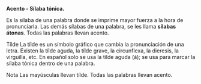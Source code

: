 **Acento - Sílaba tónica.** 

Es la sílaba de una palabra donde se imprime mayor fuerza a la hora de pronunciarla. Las demás sílabas de una palabra, se les llama **sílabas átonas**. Todas las palabras llevan acento.

Tílde
La tílde es un símbolo gráfico que cambia la pronunciación de una letra. Existen la tílde aguda, la tílde grave, la circunflexa, la dieresis, la virguilla, etc. En español solo se usa la tílde aguda (á); se usa para marcar la sílaba tónica dentro de una palabra.

Nota
Las mayúsculas llevan tílde.
Todas las palabras llevan acento.
